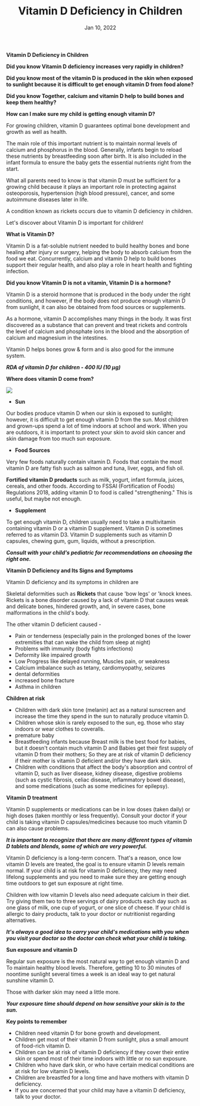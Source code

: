 ﻿---
title: 'Vitamin D Deficiency in Children'
date: 'Jan 10, 2022'
excerpt: "The main role of this important nutrient is to maintain normal levels of calcium and phosphorus in the blood. Generally, infants begin to reload these nutrients by breastfeeding soon after birth. It is also included in the infant formula to ensure the baby gets the essential nutrients right from the start.
"
cover_image: '/images/posts/Aspose.Words.2b621c23-5c92-4b17-8f5d-4c0c1b3bff7d.001.png'
tags: ['tag2','tag4']
---
**Vitamin D Deficiency in Children**

<!-- ![](/images/posts/Aspose.Words.2b621c23-5c92-4b17-8f5d-4c0c1b3bff7d.001.png) -->

**Did you know Vitamin D deficiency increases very rapidly in children?**

**Did you know most of the vitamin D is produced in the skin when exposed to sunlight because it is difficult to get enough vitamin D from food alone?**

**Did you know Together, calcium and vitamin D help to build bones and keep them healthy?**

**How can I make sure my child is getting enough vitamin D?**

For growing children, vitamin D guarantees optimal bone development and growth as well as health. 

The main role of this important nutrient is to maintain normal levels of calcium and phosphorus in the blood. Generally, infants begin to reload these nutrients by breastfeeding soon after birth. It is also included in the infant formula to ensure the baby gets the essential nutrients right from the start.

What all parents need to know is that vitamin D must be sufficient for a growing child because it plays an important role in protecting against osteoporosis, hypertension (high blood pressure), cancer, and some autoimmune diseases later in life. 

A condition known as rickets occurs due to vitamin D deficiency in children. 

Let's discover about Vitamin D is important for children!

**What is Vitamin D?**

Vitamin D is a fat-soluble nutrient needed to build healthy bones and bone healing after injury or surgery, helping the body to absorb calcium from the food we eat. Concurrently, calcium and vitamin D help to build bones support their regular health, and also play a role in heart health and fighting infection.

**Did you know Vitamin D is not a vitamin, Vitamin D is a hormone?** 

Vitamin D is a steroid hormone that is produced in the body under the right conditions, and however, if the body does not produce enough vitamin D from sunlight, it can also be obtained from food sources or supplements. 

As a hormone, vitamin D accomplishes many things in the body. It was first discovered as a substance that can prevent and treat rickets and controls the level of calcium and phosphate ions in the blood and the absorption of calcium and magnesium in the intestines. 

Vitamin D helps bones grow & form and is also good for the immune system.

***RDA of vitamin D for children - 400 IU (10 μg)***

**Where does vitamin D come from?**

![](/images/posts/Aspose.Words.2b621c23-5c92-4b17-8f5d-4c0c1b3bff7d.002.png)

- **Sun**

Our bodies produce vitamin D when our skin is exposed to sunlight; however, it is difficult to get enough vitamin D from the sun. Most children and grown-ups spend a lot of time indoors at school and work. When you are outdoors, it is important to protect your skin to avoid skin cancer and skin damage from too much sun exposure.

- **Food Sources**

Very few foods naturally contain vitamin D. Foods that contain the most vitamin D are fatty fish such as salmon and tuna, liver, eggs, and fish oil. 

**Fortified vitamin D products** such as milk, yogurt, infant formula, juices, cereals, and other foods. According to FSSAI (Fortification of Foods) Regulations 2018, adding vitamin D to food is called "strengthening." This is useful, but maybe not enough.

- **Supplement**

To get enough vitamin D, children usually need to take a multivitamin containing vitamin D or a vitamin D supplement. Vitamin D is sometimes referred to as vitamin D3. Vitamin D supplements such as vitamin D capsules, chewing gum, gum, liquids, without a prescription. 

***Consult with your child's pediatric for recommendations on choosing the right one.***

**Vitamin D Deficiency and Its Signs and Symptoms** 

Vitamin D deficiency and its symptoms in children are 

Skeletal deformities such as **Rickets** that cause 'bow legs' or 'knock knees. Rickets is a bone disorder caused by a lack of vitamin D that causes weak and delicate bones, hindered growth, and, in severe cases, bone malformations in the child's body.

The other vitamin D deficient caused - 

- Pain or tenderness (especially pain in the prolonged bones of the lower extremities that can wake the child from sleep at night)
- Problems with immunity (body fights infections)
- Deformity like impaired growth
- Low Progress like delayed running, Muscles pain, or weakness
- Calcium imbalance such as tetany, cardiomyopathy, seizures
- dental deformities 
- increased bone fracture
- Asthma in children

**Children at risk** 

- Children with dark skin tone (melanin) act as a natural sunscreen and increase the time they spend in the sun to naturally produce vitamin D.
- Children whose skin is rarely exposed to the sun, eg. those who stay indoors or wear clothes to coveralls.
- premature baby
- Breastfeeding infants because Breast milk is the best food for babies, but it doesn't contain much vitamin D and Babies get their first supply of vitamin D from their mothers; So they are at risk of vitamin D deficiency if their mother is vitamin D deficient and/or they have dark skin.
- Children with conditions that affect the body's absorption and control of vitamin D, such as liver disease, kidney disease, digestive problems (such as cystic fibrosis, celiac disease, inflammatory bowel disease), and some medications (such as some medicines for epilepsy).

**Vitamin D treatment**

Vitamin D supplements or medications can be in low doses (taken daily) or high doses (taken monthly or less frequently). Consult your doctor if your child is taking vitamin D capsules/medicines because too much vitamin D can also cause problems. 

***It is important to recognize that there are many different types of vitamin D tablets and blends, some of which are very powerful.*** 

Vitamin D deficiency is a long-term concern. That's a reason, once low vitamin D levels are treated, the goal is to ensure vitamin D levels remain normal. If your child is at risk for vitamin D deficiency, they may need lifelong supplements and you need to make sure they are getting enough time outdoors to get sun exposure at right time.

Children with low vitamin D levels also need adequate calcium in their diet. Try giving them two to three servings of dairy products each day such as one glass of milk, one cup of yogurt, or one slice of cheese. If your child is allergic to dairy products, talk to your doctor or nutritionist regarding alternatives.

***It's always a good idea to carry your child's medications with you when you visit your doctor so the doctor can check what your child is taking.***

**Sun exposure and vitamin D**

Regular sun exposure is the most natural way to get enough vitamin D and To maintain healthy blood levels. Therefore, getting 10 to 30 minutes of noontime sunlight several times a week is an ideal way to get natural sunshine vitamin D. 

Those with darker skin may need a little more. 

***Your exposure time should depend on how sensitive your skin is to the sun.***

**Key points to remember**

- Children need vitamin D for bone growth and development.
- Children get most of their vitamin D from sunlight, plus a small amount of food-rich vitamin D. 
- Children can be at risk of vitamin D deficiency if they cover their entire skin or spend most of their time indoors with little or no sun exposure.
- Children who have dark skin, or who have certain medical conditions are at risk for low vitamin D levels.
- Children are breastfed for a long time and have mothers with vitamin D deficiency.
- If you are concerned that your child may have a vitamin D deficiency, talk to your doctor.


